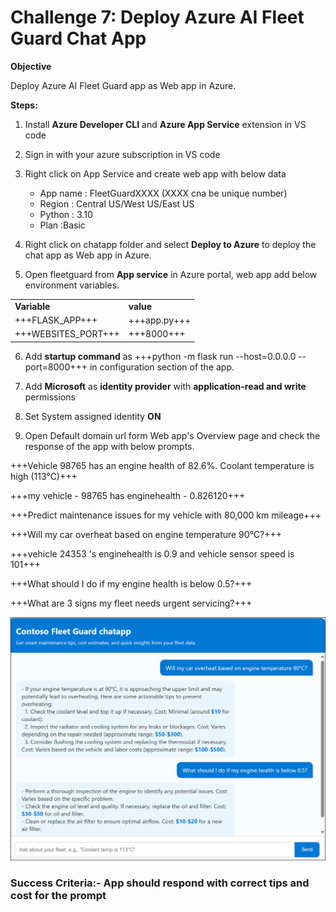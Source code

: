 # Challenge 7: Deploy Azure AI Fleet Guard Chat App

**Objective**

Deploy Azure AI Fleet Guard app as Web app in Azure.

**Steps:**

1.  Install **Azure Developer CLI**  and **Azure App Service** extension  in VS code

2.  Sign in with your azure subscription in VS code

3.  Right click on App Service and create web app with below data
    - App name : FleetGuardXXXX (XXXX cna be unique number)
    - Region : Central US/West US/East US
    - Python : 3.10
    - Plan :Basic

9.  Right click on chatapp folder and select **Deploy to Azure** to deploy the chat app as Web app in Azure.

10.  Open fleetguard from **App service** in Azure portal, web app add below environment variables.

|||
|--|--|
|**Variable**|**value**|
|+++FLASK_APP+++|+++app.py+++|
|+++WEBSITES_PORT+++|+++8000+++|

6.  Add **startup command** as +++python -m flask run --host=0.0.0.0 --port=8000+++ in configuration section of the app.

7.  Add **Microsoft** as **identity provider** with **application-read and write** permissions

8.  Set System assigned identity **ON**

9. Open Default domain url form Web app's Overview page and check the response of the app with below prompts.

+++Vehicle 98765 has an engine health of 82.6%. Coolant temperature is high (113°C)+++

+++my vehicle - 98765 has enginehealth - 0.826120+++

+++Predict maintenance issues for my vehicle with 80,000 km mileage+++

+++Will my car overheat based on engine temperature 90°C?+++

+++vehicle 24353 's enginehealth is 0.9 and vehicle sensor speed is 101+++

+++What should I do if my engine health is below 0.5?+++

+++What are 3 signs my fleet needs urgent servicing?+++

![A screenshot of a chat AI-generated content may be incorrect.](./media/ch7image1.png)

### **Success Criteria:**- App should respond with correct tips and cost for the prompt
